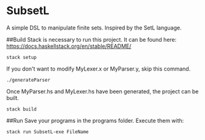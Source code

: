 # SubsetL
A simple DSL to manipulate finite sets. Inspired by the SetL language.

##Build
Stack is necessary to run this project. It can be found here:
https://docs.haskellstack.org/en/stable/README/


```
stack setup
```

If you don't want to modify MyLexer.x or MyParser.y, skip this command.

```
./generateParser
```

Once MyParser.hs and MyLexer.hs have been generated, the project can be built.

```
stack build
```

##Run
Save your programs in the programs folder. Execute them with:

```
stack run SubsetL-exe FileName
```
